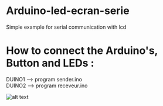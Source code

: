 # Arduino-led-ecran-serie
Simple example for serial communication with lcd

# How to connect the Arduino's, Button and LEDs :

DUINO1 --> program sender.ino<br>
DUINO2 --> program receveur.ino

![alt text](https://image.ibb.co/mGfmLf/schema.png "serial comm")
